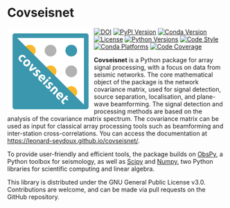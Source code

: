 # Covseisnet

<img src="docs/source/_static/logo_covseisnet_normal.svg" alt="Covseisnet Logo Normal" width="200" align="left" />

[![DOI](https://zenodo.org/badge/263984678.svg)](https://zenodo.org/doi/10.5281/zenodo.10990031) [![PyPI Version](https://img.shields.io/pypi/v/covseisnet.svg)](https://pypi.org/project/covseisnet/) [![Conda Version](https://img.shields.io/conda/v/conda-forge/covseisnet)](https://anaconda.org/conda-forge/covseisnet) [![License](https://img.shields.io/conda/l/conda-forge/covseisnet)](https://www.gnu.org/licenses/lgpl.html) [![Python Versions](https://img.shields.io/pypi/pyversions/covseisnet)](https://pypi.org/project/covseisnet/) [![Code Style](https://img.shields.io/badge/code%20style-black-000000.svg)](https://github.com/psf/black) [![Conda Platforms](https://img.shields.io/conda/pn/conda-forge/covseisnet)](https://anaconda.org/conda-forge/covseisnet) [![Code Coverage](https://codecov.io/gh/covseisnet/covseisnet/branch/develop/graph/badge.svg?token=N462A7PPRF)](https://codecov.io/gh/covseisnet/covseisnet)

**Covseisnet** is a Python package for array signal processing, with a focus on data from seismic networks. The core mathematical object of the package is the network covariance matrix, used for signal detection, source separation, localisation, and plane-wave beamforming. The signal detection and processing methods are based on the analysis of the covariance matrix spectrum. The covariance matrix can be used as input for classical array processing tools such as beamforming and inter-station cross-correlations. You can access the documentation at https://leonard-seydoux.github.io/covseisnet/. 

To provide user-friendly and efficient tools, the package builds on [ObsPy](https://github.com/obspy/obspy/wiki/), a Python toolbox for seismology, as well as [Scipy](https://www.scipy.org) and [Numpy](https://numpy.org), two Python libraries for scientific computing and linear algebra.

This library is distributed under the GNU General Public License v3.0. Contributions are welcome, and can be made via pull requests on the GitHub repository.



